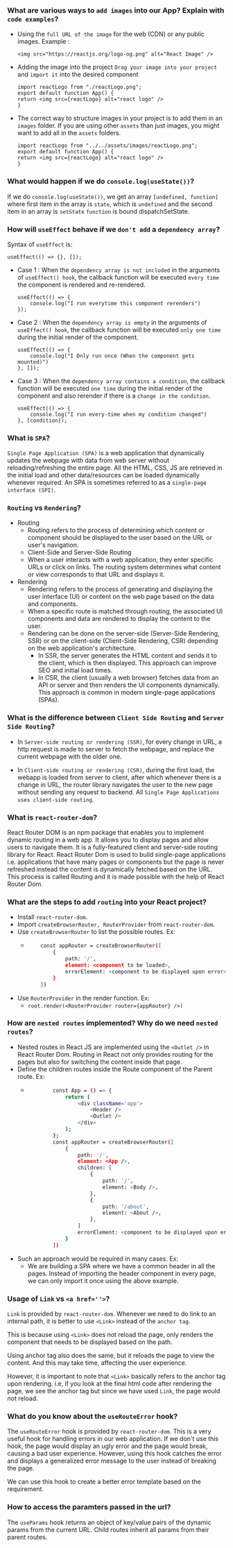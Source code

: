### What are various ways to `add images` into our App? Explain with `code examples`?

- Using the `full URL of the image` for the web (CDN) or any public images.
  Example :
  ```
  <img src="https://reactjs.org/logo-og.png" alt="React Image" />
  ```
- Adding the image into the project
  `Drag your image into your project` and `import it` into the desired component

  ```
  import reactLogo from "./reactLogo.png";
  export default function App() {
  return <img src={reactLogo} alt="react logo" />
  }
  ```

- The correct way to structure images in your project is to add them in an `images` folder. If you are using other `assets` than just images, you might want to add all in the `assets` folders.

  ```
  import reactLogo from "../../assets/images/reactLogo.png";
  export default function App() {
  return <img src={reactLogo} alt="react logo" />
  }
  ```

### What would happen if we do `console.log(useState())`?

If we do `console.log(useState())`, we get an array `[undefined, function]` where first item in the array is `state`, which is `undefined` and the second item in an array is `setState` `function` is bound dispatchSetState.

### How will `useEffect` behave if we `don't add` a `dependency array`?

Syntax of `useEffect` is:

```
useEffect(() => {}, []);
```

- Case 1 : When the `dependency array is not included` in the arguments of `useEffect() hook`, the callback function will be executed `every time` the component is rendered and re-rendered.

  ```
  useEffect(() => {
      console.log("I run everytime this component rerenders")
  });
  ```

- Case 2 : When the `dependency array is empty` in the arguments of `useEffect() hook`, the callback function will be executed `only one time` during the initial render of the component.

  ```
  useEffect(() => {
      console.log("I Only run once (When the component gets mounted)")
  }, []);
  ```

- Case 3 : When the `dependency array contains a condition`, the callback function will be executed `one time` during the initial render of the component and also rerender if there is a `change in the condition`.

  ```
  useEffect(() => {
      console.log("I run every-time when my condition changed")
  }, [condition]);
  ```

### What is `SPA`?

`Single Page Application (SPA)` is a web application that dynamically updates the webpage with data from web server without reloading/refreshing the entire page. All the HTML, CSS, JS are retrieved in the initial load and other data/resources can be loaded dynamically whenever required. An SPA is sometimes referred to as a `single-page interface (SPI)`.

### `Routing` vs `Rendering`?

- Routing
  - Routing refers to the process of determining which content or component should be displayed to the user based on the URL or user's navigation.
  - Client-Side and Server-Side Routing
  - When a user interacts with a web application, they enter specific URLs or click on links. The routing system determines what content or view corresponds to that URL and displays it.
- Rendering
  - Rendering refers to the process of generating and displaying the user interface (UI) or content on the web page based on the data and components.
  - When a specific route is matched through routing, the associated UI components and data are rendered to display the content to the user.
  - Rendering can be done on the server-side (Server-Side Rendering, SSR) or on the client-side (Client-Side Rendering, CSR) depending on the web application's architecture.
    - In SSR, the server generates the HTML content and sends it to the client, which is then displayed. This approach can improve SEO and initial load times.
    - In CSR, the client (usually a web browser) fetches data from an API or server and then renders the UI components dynamically. This approach is common in modern single-page applications (SPAs).

### What is the difference between `Client Side Routing` and `Server Side Routing`?

- In `Server-side routing or rendering (SSR)`, for every change in URL, a http request is made to server to fetch the webpage, and replace the current webpage with the older one.

- In `Client-side routing or rendering (CSR)`, during the first load, the webapp is loaded from server to client, after which whenever there is a change in URL, the router library navigates the user to the new page without sending any request to backend. All `Single Page Applications uses client-side routing`.

### What is `react-router-dom`?

React Router DOM is an npm package that enables you to implement dynamic routing in a web app. It allows you to display pages and allow users to navigate them. It is a fully-featured client and server-side routing library for React. React Router Dom is used to build single-page applications i.e. applications that have many pages or components but the page is never refreshed instead the content is dynamically fetched based on the URL. This process is called Routing and it is made possible with the help of React Router Dom.

### What are the steps to add `routing` into your React project?

- Install `react-router-dom`.
- Import `createBrowserRouter, RouterProvider` from `react-router-dom`.
- Use `createBrowserRouter` to list the possible routes. Ex:
  - ```sh
        const appRouter = createBrowserRouter([
            {
                path: '/',
                element: <component to be loaded>,
                errorElement: <component to be displayed upon error>
            }
        ])
    ```
- Use `RouterProvider` in the render function. Ex:
  - `root.render(<RouterProvider router={appRouter} />)`

### How are `nested routes` implemented? Why do we need `nested routes`?

- Nested routes in React JS are implemented using the `<Outlet />` in React Router Dom. Routing in React not only provides routing for the pages but also for switching the content inside that page.
- Define the children routes inside the Route component of the Parent route. Ex:
  - ```sh
            const App = () => {
                return (
                    <div className='app'>
                        <Header />
                        <Outlet />
                    </div>
                );
            };
            const appRouter = createBrowserRouter([
                {
                    path: '/',
                    element: <App />,
                    children: [
                        {
                            path: '/',
                            element: <Body />,
                        },
                        {
                            path: '/about',
                            element: <About />,
                        },
                    ]
                    errorElement: <component to be displayed upon error>
                }
            ])
    ```
- Such an approach would be required in many cases. Ex:
  - We are building a SPA where we have a common header in all the pages. Instead of importing the header component in every page, we can only import it once using the above example.

### Usage of `Link` vs `<a href=''>`?

`Link` is provided by `react-router-dom`. Whenever we need to do link to an internal path, it is better to use `<Link>` instead of the `anchor tag`.

This is because using `<Link>` does not reload the page, only renders the component that needs to be displayed based on the path.

Using anchor tag also does the same, but it reloads the page to view the content. And this may take time, affecting the user experience.

However, it is important to note that `<Link>` basically refers to the anchor tag upon rendering. i.e, if you look at the final html code after rendering the page, we see the anchor tag but since we have used `Link`, the page would not reload.

### What do you know about the `useRouteError` hook?

The `useRouteError` hook is provided by `react-router-dom`. This is a very useful hook for handling errors in our web application. If we don't use this hook, the page would display an ugly error and the page would break, causing a bad user experience. However, using this hook catches the error and displays a generalized error message to the user instead of breaking the page.

We can use this hook to create a better error template based on the requirement.

### How to access the paramters passed in the url?

The `useParams` hook returns an object of key/value pairs of the dynamic params from the current URL. Child routes inherit all params from their parent routes.
